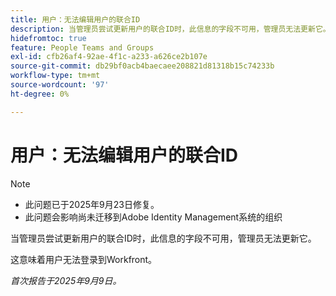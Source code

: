 ```yaml
---
title: 用户：无法编辑用户的联合ID
description: 当管理员尝试更新用户的联合ID时，此信息的字段不可用，管理员无法更新它。
hidefromtoc: true
feature: People Teams and Groups
exl-id: cfb26af4-92ae-4f1c-a233-a626ce2b107e
source-git-commit: db29bf0acb4baecaee208821d81318b15c74233b
workflow-type: tm+mt
source-wordcount: '97'
ht-degree: 0%

---
```


# 用户：无法编辑用户的联合ID

>[!NOTE]
>
>* 此问题已于2025年9月23日修复。
>* 此问题会影响尚未迁移到Adobe Identity Management系统的组织

当管理员尝试更新用户的联合ID时，此信息的字段不可用，管理员无法更新它。

这意味着用户无法登录到Workfront。

_首次报告于2025年9月9日。_
